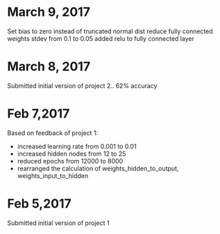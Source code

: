 # March 9, 2017
Set bias to zero instead of truncated normal dist
reduce fully connected weights stdev from 0.1 to 0.05
added relu to fully connected layer

# March 8, 2017
Submitted initial version of project 2..
62% accuracy


# Feb 7,2017
Based on feedback of project 1:
- increased learning rate from 0.001 to 0.01
- increased hidden nodes from 12 to 25
- reduced epochs from 12000 to 8000
- rearranged the calculation of weights_hidden_to_output, weights_input_to_hidden
# Feb 5,2017
Submitted initial version of project 1
